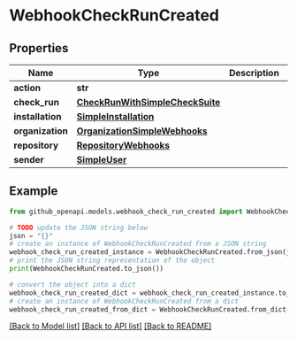 # WebhookCheckRunCreated


## Properties

Name | Type | Description | Notes
------------ | ------------- | ------------- | -------------
**action** | **str** |  | [optional] 
**check_run** | [**CheckRunWithSimpleCheckSuite**](CheckRunWithSimpleCheckSuite.md) |  | 
**installation** | [**SimpleInstallation**](SimpleInstallation.md) |  | [optional] 
**organization** | [**OrganizationSimpleWebhooks**](OrganizationSimpleWebhooks.md) |  | [optional] 
**repository** | [**RepositoryWebhooks**](RepositoryWebhooks.md) |  | 
**sender** | [**SimpleUser**](SimpleUser.md) |  | 

## Example

```python
from github_openapi.models.webhook_check_run_created import WebhookCheckRunCreated

# TODO update the JSON string below
json = "{}"
# create an instance of WebhookCheckRunCreated from a JSON string
webhook_check_run_created_instance = WebhookCheckRunCreated.from_json(json)
# print the JSON string representation of the object
print(WebhookCheckRunCreated.to_json())

# convert the object into a dict
webhook_check_run_created_dict = webhook_check_run_created_instance.to_dict()
# create an instance of WebhookCheckRunCreated from a dict
webhook_check_run_created_from_dict = WebhookCheckRunCreated.from_dict(webhook_check_run_created_dict)
```
[[Back to Model list]](../README.md#documentation-for-models) [[Back to API list]](../README.md#documentation-for-api-endpoints) [[Back to README]](../README.md)


